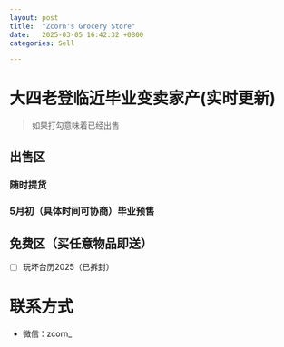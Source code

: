 ```yaml
---
layout: post
title:  "Zcorn's Grocery Store"
date:   2025-03-05 16:42:32 +0800
categories: Sell

---
```


# 大四老登临近毕业变卖家产(实时更新)

> 如果打勾意味着已经出售

## 出售区
### 随时提货


### 5月初（具体时间可协商）毕业预售

## 免费区（买任意物品即送）

- [ ] 玩坏台历2025（已拆封）


# 联系方式

- 微信：zcorn_

